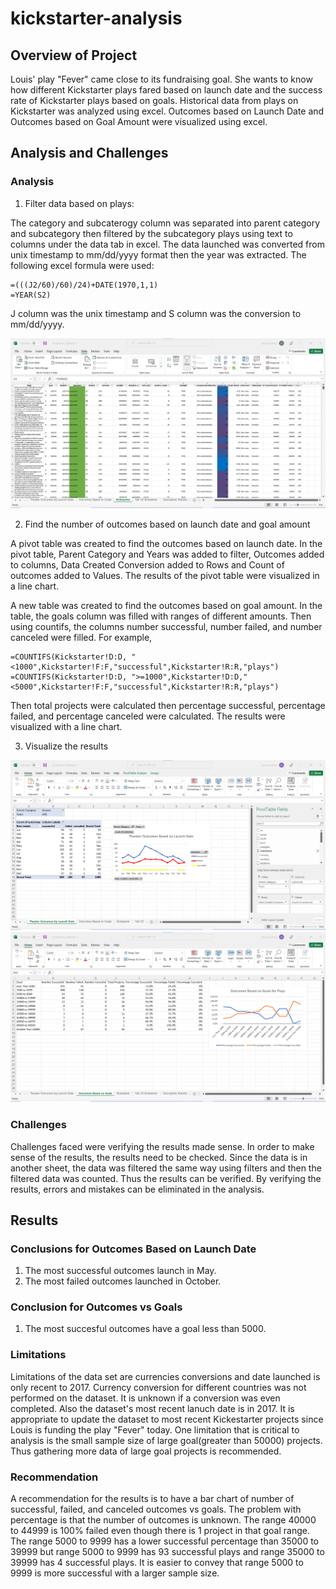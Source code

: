 # kickstarter-analysis
## Overview of Project
Louis' play "Fever" came close to its fundraising goal. She wants to know how different Kickstarter plays fared based on launch date and the success rate of Kickstarter plays based on goals. Historical data from plays on Kickstarter was analyzed using excel. Outcomes based on Launch Date and Outcomes based on Goal Amount were visualized using excel.
## Analysis and Challenges
### Analysis
1. Filter data based on plays:

The category and subcaterogy column was separated into parent category and subcategory then filtered by the subcategory plays using text to columns under the data tab in excel. The data launched was converted from unix timestamp to mm/dd/yyyy format then the year was extracted. The following excel formula were used: 
```
=(((J2/60)/60)/24)+DATE(1970,1,1)
=YEAR(S2)
```
J column was the unix timestamp and S column was the conversion to mm/dd/yyyy.

![Kickstarter Data](https://github.com/eddieperez1/kickstarter-analysis/blob/main/screenshot_of_kickstarter_data.png)

2. Find the number of outcomes based on launch date and goal amount

A pivot table was created to find the outcomes based on launch date. In the pivot table, Parent Category and Years was added to filter, Outcomes added to columns, Data Created Conversion added to Rows and Count of outcomes added to Values. The results of the pivot table were visualized in a line chart.

A new table was created to find the outcomes based on goal amount. In the table, the goals column was filled with ranges of different amounts. Then using countifs, the columns number successful, number failed, and number canceled were filled. For example,
```
=COUNTIFS(Kickstarter!D:D, "<1000",Kickstarter!F:F,"successful",Kickstarter!R:R,"plays")
=COUNTIFS(Kickstarter!D:D, ">=1000",Kickstarter!D:D,"<5000",Kickstarter!F:F,"successful",Kickstarter!R:R,"plays")
```
Then total projects were calculated then percentage successful, percentage failed, and percentage canceled were calculated. The results were visualized with a line chart.

3. Visualize the results

![Theater Outcomes Based on Launch Date](https://github.com/eddieperez1/kickstarter-analysis/blob/main/screenshot%20of%20theater%20outcomes%20by%20launch%20date.png)
![Outcomes vs Goals](https://github.com/eddieperez1/kickstarter-analysis/blob/main/screenshot%20of%20outcomes%20vs%20goals.png)
### Challenges
Challenges faced were verifying the results made sense. In order to make sense of the results, the results need to be checked. Since the data is in another sheet, the data was filtered the same way using filters and then the filtered data was counted. Thus the results can be verified. By verifying the results, errors and mistakes can be eliminated in the analysis.

## Results
### Conclusions for Outcomes Based on Launch Date
1. The most successful outcomes launch in May.
2. The most failed outcomes launched in October.

### Conclusion for Outcomes vs Goals
1. The most succesful outcomes have a goal less than 5000.

### Limitations
Limitations of the data set are currencies conversions and date launched is only recent to 2017. Currency conversion for different countries was not performed on the dataset. It is unknown if a conversion was even completed. Also the dataset's most recent lanuch date is in 2017. It is appropriate to update the dataset to most recent Kickestarter projects since Louis is funding the play "Fever" today. One limitation that is critical to analysis is the small sample size of large goal(greater than 50000) projects. Thus gathering more data of large goal projects is recommended.

### Recommendation
A recommendation for the results is to have a bar chart of number of successful, failed, and canceled outcomes vs goals. The problem with percentage is that the number of outcomes is unknown. The range 40000 to 44999 is 100% failed even though there is 1 project in that goal range. The range 5000 to 9999 has a lower successful percentage than 35000 to 39999 but range 5000 to 9999 has 93 successful plays and range 35000 to 39999 has 4 successful plays. It is easier to convey that range 5000 to 9999 is more successful with a larger sample size.
